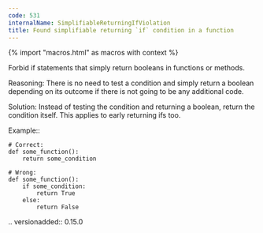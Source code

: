 ```yaml
---
code: 531
internalName: SimplifiableReturningIfViolation
title: Found simplifiable returning `if` condition in a function
---
```


{% import "macros.html" as macros with context %}


Forbid if statements that simply return booleans in functions or methods.

Reasoning:
    There is no need to test a condition and simply return a boolean
    depending on its outcome if there is not going to be any additional
    code.

Solution:
    Instead of testing the condition and returning a boolean, return the
    condition itself. This applies to early returning ifs too.

Example::

    # Correct:
    def some_function():
        return some_condition

    # Wrong:
    def some_function():
        if some_condition:
            return True
        else:
            return False

.. versionadded:: 0.15.0